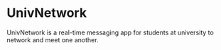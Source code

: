 # UnivNetwork

UnivNetwork is a real-time messaging app for students at university to network and meet one another.